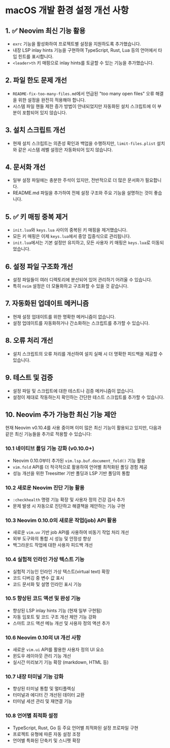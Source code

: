 # macOS 개발 환경 설정 개선 사항

## 1. ✅ Neovim 최신 기능 활용

- `exrc` 기능을 활성화하여 프로젝트별 설정을 지원하도록 추가했습니다.
- 내장 LSP inlay hints 기능을 구현하여 TypeScript, Rust, Lua 등의 언어에서 타입 힌트를 표시합니다.
- `<leader>th` 키 매핑으로 inlay hints를 토글할 수 있는 기능을 추가했습니다.

## 2. 파일 한도 문제 개선
- `README-fix-too-many-files.md`에서 언급된 "too many open files" 오류 해결을 위한 설정을 완전히 적용해야 합니다.
- 시스템 파일 핸들 제한 증가 방법이 안내되었지만 자동화된 설치 스크립트에 이 부분이 포함되어 있지 않습니다.

## 3. 설치 스크립트 개선
- 현재 설치 스크립트는 의존성 확인과 백업을 수행하지만, `limit-files.plist` 설치와 같은 시스템 레벨 설정은 자동화되어 있지 않습니다.

## 4. 문서화 개선
- 일부 설정 파일에는 충분한 주석이 있지만, 전반적으로 더 많은 문서화가 필요합니다.
- README.md 파일을 추가하여 전체 설정 구조와 주요 기능을 설명하는 것이 좋습니다.

## 5. ✅ 키 매핑 중복 제거
- `init.lua`와 `keys.lua` 사이의 중복된 키 매핑을 제거했습니다.
- 모든 키 매핑은 이제 `keys.lua`에서 중앙 집중식으로 관리됩니다.
- `init.lua`에서는 기본 설정만 유지하고, 모든 사용자 키 매핑은 `keys.lua`로 이동되었습니다.

## 6. 설정 파일 구조화 개선
- 설정 파일들이 여러 디렉토리에 분산되어 있어 관리하기 어려울 수 있습니다.
- 특히 `nvim` 설정은 더 모듈화하고 구조화할 수 있을 것 같습니다.

## 7. 자동화된 업데이트 메커니즘
- 현재 설정 업데이트를 위한 명확한 메커니즘이 없습니다.
- 설정 업데이트를 자동화하거나 간소화하는 스크립트를 추가할 수 있습니다.

## 8. 오류 처리 개선
- 설치 스크립트의 오류 처리를 개선하여 설치 실패 시 더 명확한 피드백을 제공할 수 있습니다.

## 9. 테스트 및 검증
- 설정 파일 및 스크립트에 대한 테스트나 검증 메커니즘이 없습니다.
- 설정이 제대로 작동하는지 확인하는 간단한 테스트 스크립트를 추가할 수 있습니다.

## 10. Neovim 추가 가능한 최신 기능 제안

현재 Neovim v0.10.4를 사용 중이며 이미 많은 최신 기능이 활용되고 있지만, 다음과 같은 최신 기능들을 추가로 적용할 수 있습니다:

### 10.1 네이티브 폴딩 기능 강화 (v0.10.0+)
- Neovim 0.10.0부터 추가된 `vim.lsp.buf.document_fold()` 기능 활용
- `vim.fold` API를 더 적극적으로 활용하여 언어별 최적화된 폴딩 경험 제공
- 성능 개선을 위한 Treesitter 기반 폴딩과 LSP 기반 폴딩의 통합

### 10.2 새로운 Neovim 진단 기능 활용
- `:checkhealth` 명령 기능 확장 및 사용자 정의 건강 검사 추가
- 문제 발생 시 자동으로 진단하고 해결책을 제안하는 기능 구현

### 10.3 Neovim 0.10.0의 새로운 작업(job) API 활용
- 새로운 `vim.uv` 기반 job API를 사용하여 비동기 작업 처리 개선
- 외부 도구와의 통합 시 성능 및 안정성 향상
- 백그라운드 작업에 대한 사용자 피드백 개선

### 10.4 실험적 인라인 가상 텍스트 기능
- 실험적 기능인 인라인 가상 텍스트(virtual text) 확장
- 코드 디버깅 중 변수 값 표시
- 코드 문서화 및 설명 인라인 표시 기능

### 10.5 향상된 코드 액션 및 완성 기능
- 향상된 LSP inlay hints 기능 (현재 일부 구현됨)
- 자동 임포트 및 코드 구조 개선 제안 기능 강화
- 스마트 코드 액션 메뉴 개선 및 사용자 정의 액션 추가

### 10.6 Neovim 0.10의 UI 개선 사항
- 새로운 `vim.ui` API를 활용한 사용자 정의 UI 요소
- 윈도우 레이아웃 관리 기능 개선
- 실시간 미리보기 기능 확장 (markdown, HTML 등)

### 10.7 내장 터미널 기능 강화
- 향상된 터미널 통합 및 멀티플렉싱
- 터미널과 에디터 간 개선된 데이터 교환
- 터미널 세션 관리 및 재연결 기능

### 10.8 언어별 최적화 설정
- TypeScript, Rust, Go 등 주요 언어별 최적화된 설정 프로파일 구현
- 프로젝트 유형에 따른 자동 설정 조정
- 언어별 특화된 단축키 및 스니펫 확장
